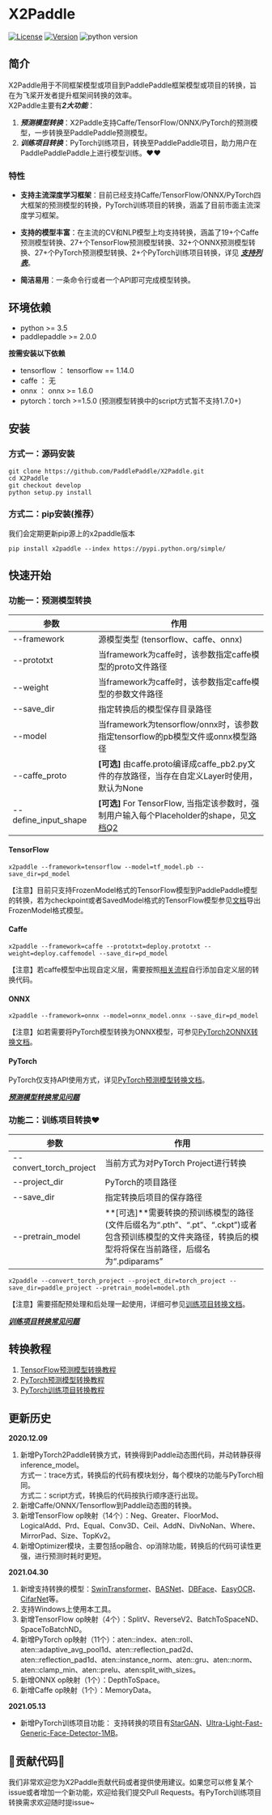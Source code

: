 # X2Paddle
[![License](https://img.shields.io/badge/license-Apache%202-blue.svg)](LICENSE)
[![Version](https://img.shields.io/github/release/PaddlePaddle/X2Paddle.svg)](https://github.com/PaddlePaddle/X2Paddle/releases)
![python version](https://img.shields.io/badge/python-3.5+-orange.svg)  

## 简介
X2Paddle用于不同框架模型或项目到PaddlePaddle框架模型或项目的转换，旨在为飞桨开发者提升框架间转换的效率。  
X2Paddle主要有***2大功能***：  
1. ***预测模型转换***：X2Paddle支持Caffe/TensorFlow/ONNX/PyTorch的预测模型，一步转换至PaddlePaddle预测模型。
2. ***训练项目转换***：PyTorch训练项目，转换至PaddlePaddle项目，助力用户在PaddlePaddlePaddle上进行模型训练。:heart::heart:

### 特性

- **支持主流深度学习框架**：目前已经支持Caffe/TensorFlow/ONNX/PyTorch四大框架的预测模型的转换，PyTorch训练项目的转换，涵盖了目前市面主流深度学习框架。  

- **支持的模型丰富**：在主流的CV和NLP模型上均支持转换，涵盖了19+个Caffe预测模型转换、27+个TensorFlow预测模型转换、32+个ONNX预测模型转换、27+个PyTorch预测模型转换、2+个PyTorch训练项目转换，详见 ***[支持列表](./docs/introduction/x2paddle_model_zoo.md)***。  

- **简洁易用**：一条命令行或者一个API即可完成模型转换。  



## 环境依赖

- python >= 3.5  
- paddlepaddle >= 2.0.0

**按需安装以下依赖**  
- tensorflow ： tensorflow == 1.14.0  
- caffe ： 无  
- onnx ： onnx >= 1.6.0  
- pytorch：torch >=1.5.0 (预测模型转换中的script方式暂不支持1.7.0+)

## 安装
### 方式一：源码安装
```
git clone https://github.com/PaddlePaddle/X2Paddle.git
cd X2Paddle
git checkout develop
python setup.py install
```

### 方式二：pip安装(推荐）
我们会定期更新pip源上的x2paddle版本
```
pip install x2paddle --index https://pypi.python.org/simple/
```
## 快速开始
### 功能一：预测模型转换
| 参数                 |        作用                                                      |
| -------------------- | ------------------------------------------------------------ |
| --framework          | 源模型类型 (tensorflow、caffe、onnx)                         |
| --prototxt           | 当framework为caffe时，该参数指定caffe模型的proto文件路径     |
| --weight             | 当framework为caffe时，该参数指定caffe模型的参数文件路径      |
| --save_dir           | 指定转换后的模型保存目录路径                                 |
| --model              | 当framework为tensorflow/onnx时，该参数指定tensorflow的pb模型文件或onnx模型路径 |
| --caffe_proto        | **[可选]** 由caffe.proto编译成caffe_pb2.py文件的存放路径，当存在自定义Layer时使用，默认为None |
| --define_input_shape | **[可选]** For TensorFlow, 当指定该参数时，强制用户输入每个Placeholder的shape，见[文档Q2](./docs/inference_model_convertor/FAQ.md) |

#### TensorFlow
```shell
x2paddle --framework=tensorflow --model=tf_model.pb --save_dir=pd_model
```
【注意】目前只支持FrozenModel格式的TensorFlow模型到PaddlePaddle模型的转换，若为checkpoint或者SavedModel格式的TensorFlow模型参见[文档](./docs/inference_model_convertor/export_tf_model.md)导出FrozenModel格式模型。
#### Caffe
```shell
x2paddle --framework=caffe --prototxt=deploy.prototxt --weight=deploy.caffemodel --save_dir=pd_model
```
【注意】若caffe模型中出现自定义层，需要按照[相关流程](./docs/inference_model_convertor/add_caffe_custom_layer.md)自行添加自定义层的转换代码。
#### ONNX
```shell
x2paddle --framework=onnx --model=onnx_model.onnx --save_dir=pd_model
```
【注意】如若需要将PyTorch模型转换为ONNX模型，可参见[PyTorch2ONNX转换文档](./docs/inference_model_convertor/pytorch2onnx.md)。
#### PyTorch
PyTorch仅支持API使用方式，详见[PyTorch预测模型转换文档](./docs/inference_model_convertor/pytorch2paddle.md)。  

***[预测模型转换常见问题](./docs/inference_model_convertor/FAQ.md)***


### 功能二：训练项目转换:heart:

| 参数 | 作用 |
|----------|--------------|
|--convert_torch_project | 当前方式为对PyTorch Project进行转换 |
|--project_dir | PyTorch的项目路径 |
|--save_dir | 指定转换后项目的保存路径 |
|--pretrain_model | **[可选]**需要转换的预训练模型的路径(文件后缀名为“.pth”、“.pt”、“.ckpt”)或者包含预训练模型的文件夹路径，转换后的模型将将保在当前路径，后缀名为“.pdiparams” |

```shell
x2paddle --convert_torch_project --project_dir=torch_project --save_dir=paddle_project --pretrain_model=model.pth
```
【注意】需要搭配预处理和后处理一起使用，详细可参见[训练项目转换文档](./docs/pytorch_project_convertor/README.md)。  

***[训练项目转换常见问题](./docs/pytorch_project_convertor/FAQ.md)***


## 转换教程
1. [TensorFlow预测模型转换教程](./docs/inference_model_convertor/demo/tensorflow2paddle.ipynb)
2. [PyTorch预测模型转换教程](./docs/inference_model_convertor/demo/pytorch2paddle.ipynb)
3. [PyTorch训练项目转换教程](./docs/pytorch_project_convertor/demo.md)

## 更新历史
**2020.12.09**  
1. 新增PyTorch2Paddle转换方式，转换得到Paddle动态图代码，并动转静获得inference_model。  
  方式一：trace方式，转换后的代码有模块划分，每个模块的功能与PyTorch相同。  
  方式二：script方式，转换后的代码按执行顺序逐行出现。  
2. 新增Caffe/ONNX/Tensorflow到Paddle动态图的转换。
3. 新增TensorFlow op映射（14个）：Neg、Greater、FloorMod、LogicalAdd、Prd、Equal、Conv3D、Ceil、AddN、DivNoNan、Where、MirrorPad、Size、TopKv2。
4. 新增Optimizer模块，主要包括op融合、op消除功能，转换后的代码可读性更强，进行预测时耗时更短。

**2021.04.30**
1. 新增支持转换的模型：[SwinTransformer](https://github.com/microsoft/Swin-Transformer/)、[BASNet](https://github.com/xuebinqin/BASNet)、[DBFace](https://github.com/dlunion/DBFace)、[EasyOCR](https://github.com/JaidedAI/EasyOCR)、[CifarNet](https://github.com/tensorflow/models/blob/master/research/slim/nets/cifarnet.py)等。
2. 支持Windows上使用本工具。
3. 新增TensorFlow op映射（4个）：SplitV、ReverseV2、BatchToSpaceND、SpaceToBatchND。
4. 新增PyTorch op映射（11个）：aten::index、aten::roll、aten::adaptive_avg_pool1d、aten::reflection_pad2d、aten::reflection_pad1d、aten::instance_norm、aten::gru、aten::norm、aten::clamp_min、aten::prelu、aten:split_with_sizes。
5. 新增ONNX op映射（1个）：DepthToSpace。
6. 新增Caffe op映射（1个）：MemoryData。

**2021.05.13**  
- 新增PyTorch训练项目功能：
支持转换的项目有[StarGAN](https://github.com/yunjey/stargan)、[Ultra-Light-Fast-Generic-Face-Detector-1MB](https://github.com/Linzaer/Ultra-Light-Fast-Generic-Face-Detector-1MB)。


## :hugs:贡献代码:hugs:

我们非常欢迎您为X2Paddle贡献代码或者提供使用建议。如果您可以修复某个issue或者增加一个新功能，欢迎给我们提交Pull Requests。有PyTorch训练项目转换需求欢迎随时提issue~
